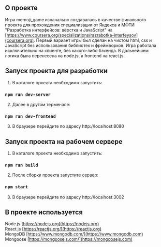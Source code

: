 ## О проекте

Игра memoji_game изначально создавалась в качестве финального проекта для прохождения специализации от Яндекса и МФТИ "Разработка интерфейсов: вёрстка и JavaScript" на [https://www.coursera.org/specializations/razrabotka-interfeysov](coursera.org). Первый вариант игры был сделан на чистом html, css и JavaScript без использования библиотек и фреймворков. Игра работала исключительно на клиенте, без какого-либо бэкенда.
В дальнейшем логика была перенесена на node.js, а frontend на react.js.

## Запуск проекта для разработки

1) В каталоге проекта необходимо запустить:
### `npm run dev-server`

2) Далее в другом терменале:
### `npm run dev-frontend`

3) В браузере перейдите по адресу http://localhost:8080

## Запуск проекта на рабочем сервере

1) В каталоге проекта необходимо запустить:
### `npm run build`

2) После сборки проекта запустите сервер:
### `npm start`

3) В браузере перейдите по адресу http://localhost:3002

## В проекте используется

Node.js [https://nodejs.org](https://nodejs.org)<br>
React.js [https://reactjs.org/](https://reactjs.org)<br>
MongoDB [https://www.mongodb.com/](https://www.mongodb.com)<br>
Mongoose [https://mongoosejs.com/](https://mongoosejs.com)